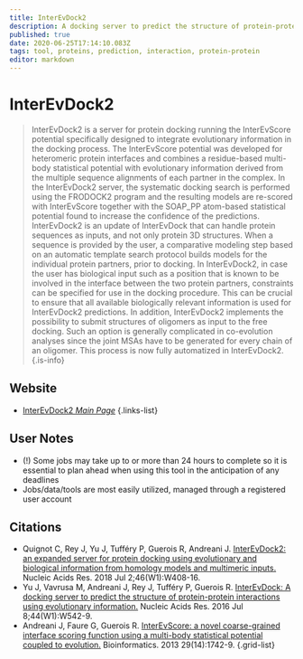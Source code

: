 ```yaml
---
title: InterEvDock2
description: A docking server to predict the structure of protein-protein interactions using evolutionary information.
published: true
date: 2020-06-25T17:14:10.083Z
tags: tool, proteins, prediction, interaction, protein-protein
editor: markdown
---
```


# InterEvDock2

> InterEvDock2 is a server for protein docking running the InterEvScore potential specifically designed to integrate evolutionary information in the docking process. The InterEvScore potential was developed for heteromeric protein interfaces and combines a residue-based multi-body statistical potential with evolutionary information derived from the multiple sequence alignments of each partner in the complex. In the InterEvDock2 server, the systematic docking search is performed using the FRODOCK2 program and the resulting models are re-scored with InterEvScore together with the SOAP_PP atom-based statistical potential found to increase the confidence of the predictions.
&NewLine;
InterEvDock2 is an update of InterEvDock that can handle protein sequences as inputs, and not only protein 3D structures. When a sequence is provided by the user, a comparative modeling step based on an automatic template search protocol builds models for the individual protein partners, prior to docking. In InterEvDock2, in case the user has biological input such as a position that is known to be involved in the interface between the two protein partners, constraints can be specified for use in the docking procedure. This can be crucial to ensure that all available biologically relevant information is used for InterEvDock2 predictions. In addition, InterEvDock2 implements the possibility to submit structures of oligomers as input to the free docking. Such an option is generally complicated in co-evolution analyses since the joint MSAs have to be generated for every chain of an oligomer. This process is now fully automatized in InterEvDock2.
{.is-info}



## Website

- [InterEvDock2 *Main Page*](https://bioserv.rpbs.univ-paris-diderot.fr/services/InterEvDock2/)
{.links-list}

## User Notes
- (!) Some jobs may take up to or more than 24 hours to complete so it is essential to plan ahead when using this tool in the anticipation of any deadlines
- Jobs/data/tools are most easily utilized, managed through a registered user account

## Citations

- Quignot C, Rey J, Yu J, Tufféry P, Guerois R, Andreani J. [InterEvDock2: an expanded server for protein docking using evolutionary and biological information from homology models and multimeric inputs.](https://academic.oup.com/nar/article/46/W1/W408/4993789) Nucleic Acids Res. 2018 Jul 2;46(W1):W408-16.
- Yu J, Vavrusa M, Andreani J, Rey J, Tufféry P, Guerois R. [InterEvDock: A docking server to predict the structure of protein-protein interactions using evolutionary information.](https://academic.oup.com/nar/article/44/W1/W542/2499337) Nucleic Acids Res. 2016 Jul 8;44(W1):W542-9.
-	Andreani J, Faure G, Guerois R. [InterEvScore: a novel coarse-grained interface scoring function using a multi-body statistical potential coupled to evolution.](https://academic.oup.com/bioinformatics/article/29/14/1742/229148) Bioinformatics. 2013 29(14):1742-9.
{.grid-list}